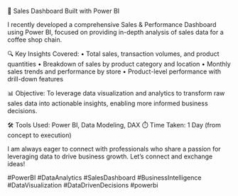 🚀 Sales Dashboard Built with Power BI

I recently developed a comprehensive Sales & Performance Dashboard using Power BI, focused on providing in-depth analysis of sales data for a coffee shop chain.

🔍 Key Insights Covered:
	•	Total sales, transaction volumes, and product quantities
	•	Breakdown of sales by product category and location
	•	Monthly sales trends and performance by store
	•	Product-level performance with drill-down features

📊 Objective:
To leverage data visualization and analytics to transform raw sales data into actionable insights, enabling more informed business decisions.

🛠 Tools Used: Power BI, Data Modeling, DAX
⏱ Time Taken: 1 Day (from concept to execution)

I am always eager to connect with professionals who share a passion for leveraging data to drive business growth. Let’s connect and exchange ideas!

#PowerBI #DataAnalytics #SalesDashboard #BusinessIntelligence #DataVisualization #DataDrivenDecisions #powerbi

